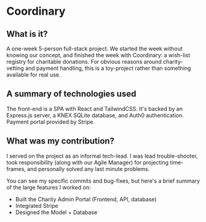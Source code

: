 # Coordinary

## What is it?

A one-week 5-person full-stack project. We started the week without knowing our concept, and finished the week with Coordinary: a wish-list registry for charitable donations. For obvious reasons around charity-vetting and payment handling, this is a toy-project rather than something available for real use.

## A summary of technologies used

The front-end is a SPA with React and TailwindCSS. It's backed by an Express.js server, a KNEX SQLite database, and Auth0 authentication. Payment portal provided by Stripe.

## What was my contribution?

I served on the project as an informal tech-lead. I was lead trouble-shooter, took responsibility (along with our Agile Manager) for projecting time-frames, and personally solved any last minute problems.

You can see my specific commits and bug-fixes, but here's a brief summary of the large features I worked on:

- Built the Charity Admin Portal (Frontend, API, database)
- Integrated Stripe
- Designed the Model + Database
